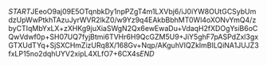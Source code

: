 $START$JEeoO9aj09E5OTqnbkDy1npPZgT4m1LXVbj6/iJ0iYW8OUtGCSybUmdzUpWwPtkhTAzuJyrWVR2lkZ0/w9Yz9q4EAkbBbhMT0Wl4oXONvYmQ4/zbyCTIqMbYxLX+zXHKg9juXiaSWgN2Qx6ewEwaDu+VdaqH2fXDOgYsiB6oCQwVdwf0p+SH07UQ7fyjBtmi6TVHr6H9QcGZM5U9+JiY5ghF7pASPdZxl3gxGTXUdTYq+SjSXCHmZizURq8X/168Gv+Nqp/AKguhVIQZklmBILQiNA1JUJZ3fxLP15no2dqhUYV2xipL4XLfO7+6CX4s$END$